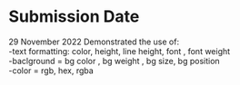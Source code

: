 # Submission Date
29 November 2022
Demonstrated the use of:  
  -text formatting: color, height, line height, font , font weight  
  -baclground = bg color , bg weight , bg size, bg position  
  -color = rgb, hex, rgba